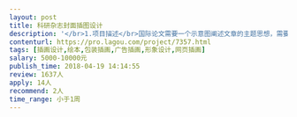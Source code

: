 ```yaml
---                
layout: post       
title: 科研杂志封面插图设计           
description: '</br>1.项目描述</br>国际论文需要一个示意图阐述文章的主题思想，需要绘画人物及设计相应的流程。</br></br>2.人员要求：</br>有专业设计学背景，以及相关作品储备。</br>需要绘画指定内容的插图，用于解释科研发现。</br>需要极强的审美能力和绘画技术，具有创新和完美精神。</br>需要在北京地区，接受面谈和及时修改。</br>'     
contenturl: https://pro.lagou.com/project/7357.html      
tags: [插画设计,绘本,包装插画,广告插画,形象设计,网页插画]            
salary: 5000-10000元          
publish_time: 2018-04-19 14:14:55         
review: 1637人                   
apply: 14人                   
recommend: 2人                   
time_range: 小于1周              
---                 
```

